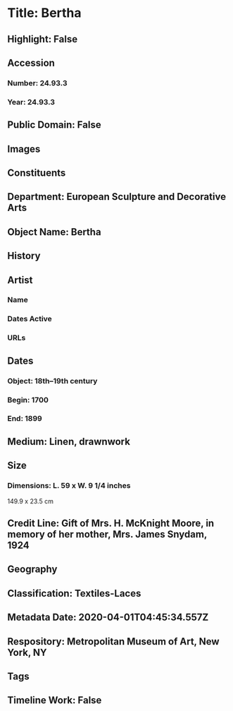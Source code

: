 # Title: Bertha
## Highlight: False
## Accession
### Number: 24.93.3
### Year: 24.93.3
## Public Domain: False
## Images
## Constituents
## Department: European Sculpture and Decorative Arts
## Object Name: Bertha
## History
## Artist
### Name
### Dates Active
### URLs
## Dates
### Object: 18th–19th century
### Begin: 1700
### End: 1899
## Medium: Linen, drawnwork
## Size
### Dimensions: L. 59 x W. 9 1/4 inches
149.9 x 23.5 cm
## Credit Line: Gift of Mrs. H. McKnight Moore, in memory of her mother, Mrs. James Snydam, 1924
## Geography
## Classification: Textiles-Laces
## Metadata Date: 2020-04-01T04:45:34.557Z
## Respository: Metropolitan Museum of Art, New York, NY
## Tags
## Timeline Work: False